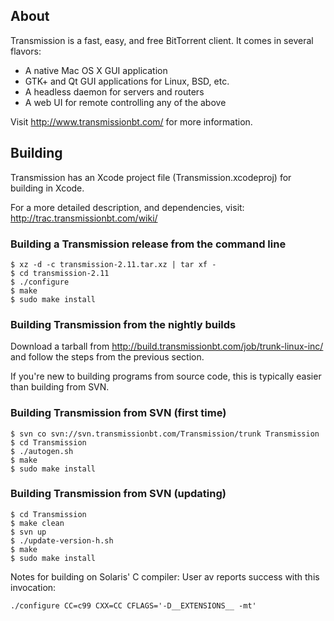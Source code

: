 ## About

Transmission is a fast, easy, and free BitTorrent client. It comes in several flavors:
  * A native Mac OS X GUI application
  * GTK+ and Qt GUI applications for Linux, BSD, etc.
  * A headless daemon for servers and routers
  * A web UI for remote controlling any of the above

Visit http://www.transmissionbt.com/ for more information.

## Building

Transmission has an Xcode project file (Transmission.xcodeproj) for building in Xcode.

For a more detailed description, and dependencies, visit: http://trac.transmissionbt.com/wiki/

### Building a Transmission release from the command line

    $ xz -d -c transmission-2.11.tar.xz | tar xf -
    $ cd transmission-2.11
    $ ./configure
    $ make
    $ sudo make install

### Building Transmission from the nightly builds

Download a tarball from http://build.transmissionbt.com/job/trunk-linux-inc/ and follow the steps from the previous section.

If you're new to building programs from source code, this is typically easier than building from SVN.

### Building Transmission from SVN (first time)

    $ svn co svn://svn.transmissionbt.com/Transmission/trunk Transmission
    $ cd Transmission
    $ ./autogen.sh
    $ make
    $ sudo make install

### Building Transmission from SVN (updating)

    $ cd Transmission
    $ make clean
    $ svn up
    $ ./update-version-h.sh
    $ make
    $ sudo make install

Notes for building on Solaris' C compiler: User av reports success with this invocation:

    ./configure CC=c99 CXX=CC CFLAGS='-D__EXTENSIONS__ -mt'
